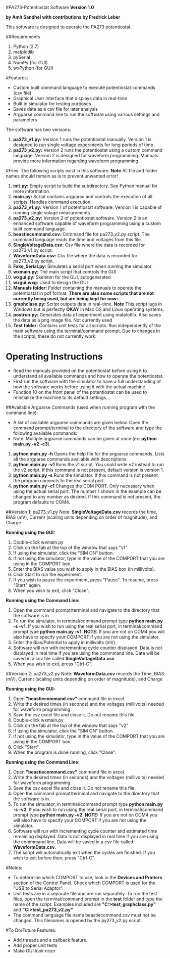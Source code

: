 #PA273-Potentiostat Software
**Version 1.0**

**by Amit Sandhel**
**with contributions by Fredrick Leber**

This software is designed to operate the PA273 potentiostat.

##Requirements
  1. Python (2.7)
  2. matplotlib
  3. pySerial
  4. NumPy (for GUI)
  5. wxPython (for GUI)


#Features: 
* Custom built command language to execute potentiostat commands (csv file)
* Graphical User Interface that displays data in real-time
* Built in simulator for testing purposes
* Saves data as a csv file for later analysis
* Argparse command line to run the software using various settings and parameters

The software has two versions:
1. **pa273_v1.py:** Version 1 runs the potentiostat manually. Version 1 is designed to run single voltage experiments for long periods of time  
2. **pa273_v2.py:** Version 2 runs the potentiostat using a custom command language. Version 2 is designed for waveform programming. Manuals provide more information regarding waveform programming.


#Files:
The following scripts exist in this software.
**Note** All file and folder names should remain as is to prevent unwanted error!

1. **__init__.py:** Empty script to build the subdirectory. See Python manual for more information.
2. **main.py:** Script contains argparse and controls the execution of all scripts. Handles command execution.
3. **pa273_v1.py:** Version 1 of potentiostat software. Version 1 is capable of running single volage measurements.
4. **pa273_v2.py:** Version 2 of potentiostat software. Version 2 is an enhanced software capable of waveform programming using a custom built command language.
5. **beastiecommand.csv:** Command file for pa273_v2.py script. The command language reads the time and voltages from this file.
6. **SingleVoltageData.csv:** Csv file where the data is recorded for pa273_v1.py script.
7. **WaveformData.csv:** Csv file where the data is recorded for pa273_v2.py script.
8. **Fake_Serial.py:** Simulates a serial port when running the simulator.
9. **wxmain.py:** The main script that controls the GUI
10. **wxgui.py:** Skeleton for the GUI, autogenerated
11. **wxgui.wxg:** Used to design the GUI
12. **Manuals folder:** Folder containing the manuals to operate the potentiostat in pdf format.
**There are also some scripts that are not currently being used, but are being kept for now:**
13. **graphclass.py:** Script outputs data in real-time. **Note** This script lags in Windows but is perfectly **OKAY** in Mac OS and Linux operating systems. 
14. **postrun.py:** Generates data of experiment using matplotlib. Also saves the data as a png image file. Not currently used
15. **Test folder:** Contains unit tests for all scripts. Run independently of the main software using the terminal/command prompt. Due to changes in the scripts, these do not currently work. 


# Operating Instructions
* Read the manuals provided on the potentiostat before using it to understand all available commands and how to operate the potentiostat.  
* First run the software with the simulator to have a full understanding of how the software works before using it with the actual machine.
* Function 10 on the front panel of the potentiostat can be used to reinitialize the machine to its default settings.

##Available Argparse Commands (used when running program with the command line):
* A list of available argparse commands are given below. Open the command prompt/terminal to the directory of the software and type the following available commands:
* Note: Multiple argparse commands can be given at once (ex: **python main.py -v2 -c3**).
1. **python main.py -h** Opens the help file for the argparse commands. Lists all the argparse commands available with descriptions.
2. **python main.py -v1** Runs the v1 script. You could write v2 instead to run the v2 script. If this command is not present, default version is version 1.
3. **python main.py -s** Runs the simulator. If this command is not present, the program connects to the real serial port. 
4. **python main.py -c1** Changes the COM PORT. Only necessary when using the actual serial port. The number 1 shown in the example can be changed to any number as desired. If this command is not present, the program defaults to COM4.

##Version 1: pa273_v1.py
Note: **SingleVoltageData.csv** records the time, BIAS (mV), Current (scaling units depending on order of magnitude), and Charge

**Running using the GUI:**
1. Double-click wxmain.py
2. Click on the tab at the top of the window that says "v1"
3. If using the simulator, click the "SIM ON" button.
4. If not using the simulator, type in the value of the COMPORT that you are using in the COMPORT box.
5. Enter the BIAS value you wish to apply in the BIAS box (in millivolts).
6. Click Start to run the experiment.
7. If you wish to pause the experiment, press "Pause". To resume, press "Start" again.
8. When you wish to exit, click "Close".

**Running using the Command Line:**
1. Open the command prompt/terminal and navigate to the directory that the software is in.
2. To run the simulator, in terminal/command prompt type **python main.py -s -v1**. If you wish to run using the real serial port, in terminal/command prompt type **python main.py -v1**.
**NOTE:** If you are not on COM4 you will also have to specify your COMPORT if you are not using the simulator.
3. Enter the Bias/Potential to apply in millivolts (mV).
4. Software will run with incrementing cycle counter displayed. Data is not displayed in real time if you are using the commmand line. Data will be saved in a csv file called **SingleVoltageData.csv**.
5. When you wish to exit, press "Ctrl-C". 

##Version 2: pa273_v2.py
Note: **WaveformData.csv** records the Time, BIAS (mV), Current (scaling units depending on order of magnitude), and Charge

**Running using the GUI:**
1. Open **"beastiecommand.csv"** command file in excel.
2. Write the desired times (in seconds) and the voltages (millivolts) needed for waveform programming.
3. Save the csv excel file and close it. Do not rename this file.
4. Double-click wxmain.py
5. Click on the tab at the top of the window that says "v2"
6. If using the simulator, click the "SIM ON" button.
7. If not using the simulator, type in the value of the COMPORT that you are using in the COMPORT box.
8. Click "Start".
9. When the program is done running, click "Close".

**Running using the Command Line:**
1. Open **"beastiecommand.csv"** command file in excel.
2. Write the desired times (in seconds) and the voltages (millivolts) needed for waveform programming.
3. Save the csv excel file and close it. Do not rename this file.
4. Open the command prompt/terminal and navigate to the directory that the software is in.
5. To run the simulator, in terminal/command prompt type **python main.py -s -v2**. If you wish to run using the real serial port, in terminal/command prompt type **python main.py -v2**.
**NOTE:** If you are not on COM4 you will also have to specify your COMPORT if you are not using the simulator.
6. Software will run with incrementing cycle counter and estimated time remaining displayed. Data is not displayed in real time if you are using the commmand line. Data will be saved in a csv file called **WaveformData.csv**.
7. The script will automatically exit when the cycles are finished. If you wish to exit before then, press "Ctrl-C".


#Notes:
* To determine which COMPORT to use, look in the **Devices and Printers** section of the Control Panel. Check which COMPORT is used for the "USB to Serial Adaptor".
* Unit tests are in a separate file and are run separately. To run the test files, open the terminal/command prompt in the **test** folder and type the name of the script. Examples included are 
**"C:\>test_graphclass.py"** and **"C:\>test_pa273_v2.py"**
* The command language file name beastiecommand.csv must not be changed. This filenames is opened by the py273_v2.py script.


#To Do/Future Features:
* Add threads and a callback feature.
* Add proper unit tests
* Make GUI look nicer